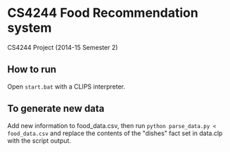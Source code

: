 # CS4244 Food Recommendation system

CS4244 Project (2014-15 Semester 2)

## How to run

Open `start.bat` with a CLIPS interpreter.

## To generate new data

Add new information to food_data.csv, then run `python parse_data.py < food_data.csv` and replace the contents of the "dishes" fact set in data.clp with the script output.
